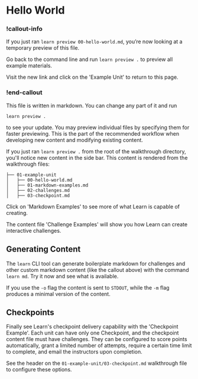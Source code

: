 # Hello World

### !callout-info
If you just ran `learn preview 00-hello-world.md`, you’re now looking at a temporary preview of this file.

Go back to the command line and run `learn preview .` to preview all example materials.

Visit the new link and click on the 'Example Unit' to return to this page.

### !end-callout

This file is written in markdown. You can change any part of it and run
```
learn preview .
```
to see your update. You may preview individual files by specifying them for faster previewing. This is the part of the recommended workflow when developing new content and modifying existing content.

If you just ran `learn preview .` from the root of the walkthrough directory, you'll notice new content in the side bar. This content is rendered from the walkthrough files:
```
├── 01-example-unit
│   ├── 00-hello-world.md
│   ├── 01-markdown-examples.md
│   ├── 02-challenges.md
│   ├── 03-checkpoint.md
```

Click on 'Markdown Examples' to see more of what Learn is capable of creating.

The content file 'Challenge Examples' will show you how Learn can create interactive challenges.

## Generating Content

The `learn` CLI tool can generate boilerplate markdown for challenges and other custom markdown content (like the callout above) with the command `learn md`. Try it now and see what is available.

If you use the `-o` flag the content is sent to `STDOUT`, while the `-m` flag produces a minimal version of the content.

## Checkpoints

Finally see Learn's checkpoint delivery capability with the 'Checkpoint Example'. Each unit can have only one Checkpoint, and the checkpoint content file must have challenges. They can be configured to score points automatically, grant a limited number of attempts, require a certain time limit to complete, and email the instructors upon completion.

See the header on the `01-example-unit/03-checkpoint.md` walkthrough file to configure these options.


